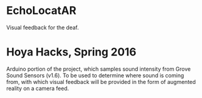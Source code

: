 # EchoLocatAR
Visual feedback for the deaf.

# Hoya Hacks, Spring 2016

Arduino portion of the project, which samples sound intensity from Grove Sound Sensors (v1.6). To be used to determine where sound is coming from, with which visual feedback will be provided in the form of augmented reality on a camera feed.
